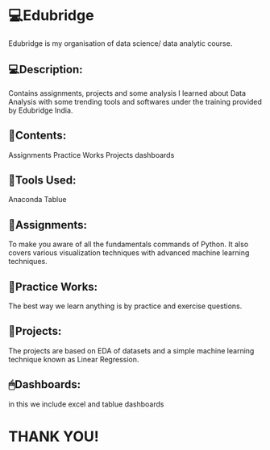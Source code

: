 # 💻Edubridge

 Edubridge is my organisation of data science/ data analytic course.


## 💻Description:

Contains assignments, projects and some analysis I learned about Data Analysis with some trending tools and softwares under the training provided by Edubridge India.

## 👀Contents:

Assignments
Practice Works
Projects
dashboards

## 🔑Tools Used:

Anaconda
Tablue

## 🎲Assignments:

To make you aware of all the fundamentals commands of Python. It also covers various visualization techniques with advanced machine learning techniques.


## 🎯Practice Works:

The best way we learn anything is by practice and exercise questions. 



## 🧿Projects:

The projects are based on EDA of datasets and a simple machine learning technique known as Linear Regression.


## 🖱Dashboards:

in this we include excel and tablue dashboards


# THANK YOU!
